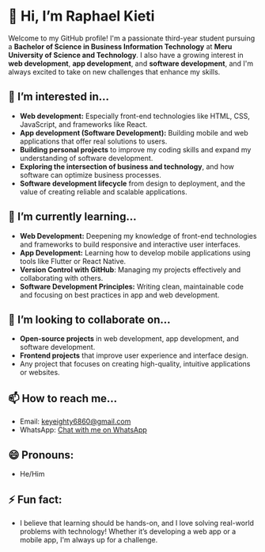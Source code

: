 # 👋 Hi, I’m Raphael Kieti

Welcome to my GitHub profile! I'm a passionate third-year student pursuing a **Bachelor of Science in Business Information Technology** at **Meru University of Science and Technology**. I also have a growing interest in **web development**, **app development**, and **software development**, and I'm always excited to take on new challenges that enhance my skills.

## 👀 I’m interested in...
- **Web development:** Especially front-end technologies like HTML, CSS, JavaScript, and frameworks like React.
- **App development (Software Development):** Building mobile and web applications that offer real solutions to users.
- **Building personal projects** to improve my coding skills and expand my understanding of software development.
- **Exploring the intersection of business and technology**, and how software can optimize business processes.
- **Software development lifecycle** from design to deployment, and the value of creating reliable and scalable applications.

## 🌱 I’m currently learning...
- **Web Development:** Deepening my knowledge of front-end technologies and frameworks to build responsive and interactive user interfaces.
- **App Development:** Learning how to develop mobile applications using tools like Flutter or React Native.
- **Version Control with GitHub**: Managing my projects effectively and collaborating with others.
- **Software Development Principles:** Writing clean, maintainable code and focusing on best practices in app and web development.

## 💞️ I’m looking to collaborate on...
- **Open-source projects** in web development, app development, and software development.
- **Frontend projects** that improve user experience and interface design.
- Any project that focuses on creating high-quality, intuitive applications or websites.

## 📫 How to reach me...
- Email: [keyeighty6860@gmail.com](mailto:keyeighty6860@gmail.com)
- WhatsApp: [Chat with me on WhatsApp](https://wa.me/254758400416)

## 😄 Pronouns:
- He/Him

## ⚡ Fun fact:
- I believe that learning should be hands-on, and I love solving real-world problems with technology! Whether it’s developing a web app or a mobile app, I'm always up for a challenge.

<!---
RaphaelKieti/RaphaelKieti is a ✨ special ✨ repository because its `README.md` (this file) appears on your GitHub profile.
You can click the Preview link to take a look at your changes.
--->

